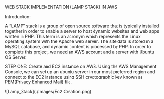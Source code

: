 WEB STACK IMPLEMENTATION (LAMP STACK) IN AWS

Introduction:

A “LAMP” stack is a group of open source software that is typically installed together in order to enable a server to host dynamic websites and web apps written in PHP. This term is an acronym which represents the Linux operating system with the Apache web server. The site data is stored in a MySQL database, and dynamic content is processed by PHP. In order to complete this project, we need an AWS account and a server with Ubuntu OS Server.

STEP ONE: Create and EC2 instance on AWS. Using the AWS Management Console, we can set up an ubuntu server in our most preferred region and connect to the EC2 instance using SSH cryptographic key known as PEM(Privacy Enhanced Mail) file.

![Lamp_Stack](./Images/Ec2 Creation.png)
